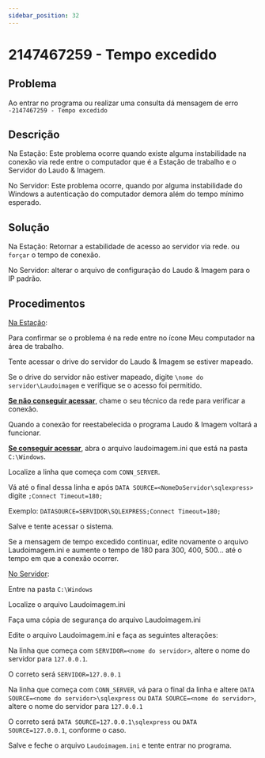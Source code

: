 ```yaml
---
sidebar_position: 32
---
```


# 2147467259 - Tempo excedido

## Problema

Ao entrar no programa ou realizar uma consulta dá mensagem de
erro `-2147467259 - Tempo excedido`

## Descrição

Na Estação: Este problema ocorre quando existe alguma
instabilidade na conexão via rede entre o computador que é a
Estação de trabalho e o Servidor do Laudo & Imagem.

No Servidor: Este problema ocorre, quando por alguma
instabilidade do Windows a autenticação do computador demora
além do tempo mínimo esperado.

## Solução

Na Estação: Retornar a estabilidade de acesso ao servidor via
rede. ou `forçar` o tempo de conexão.

No Servidor: alterar o arquivo de configuração do Laudo & Imagem
para o IP padrão.

## Procedimentos

<u>Na Estação</u>:

Para confirmar se o problema é na rede entre no ícone Meu
computador na área de trabalho.

Tente acessar o drive do servidor do Laudo & Imagem se estiver
mapeado.

Se o drive do servidor não estiver mapeado, digite `\nome do
servidor\Laudoimagem` e verifique se o acesso foi permitido.

**<u>Se não conseguir acessar</u>**, chame o seu técnico
da rede para verificar a conexão.

Quando a conexão for reestabelecida o programa Laudo & Imagem
voltará a funcionar.

**<u>Se conseguir acessar</u>**, abra o arquivo
laudoimagem.ini que está na pasta `C:\Windows`.

Localize a linha que começa com `CONN_SERVER`.

Vá até o final dessa linha e após `DATA
SOURCE=<NomeDoServidor\sqlexpress>` digite `;Connect
Timeout=180;`

Exemplo: `DATASOURCE=SERVIDOR\SQLEXPRESS;Connect Timeout=180;`

Salve e tente acessar o sistema.

Se a mensagem de tempo excedido continuar, edite novamente o
arquivo Laudoimagem.ini e aumente o tempo de 180 para 300, 400,
500... até o tempo em que a conexão ocorrer.

<u>No Servidor</u>:

Entre na pasta `C:\Windows`

Localize o arquivo Laudoimagem.ini

Faça uma cópia de segurança do arquivo Laudoimagem.ini

Edite o arquivo Laudoimagem.ini e faça as seguintes alterações:

Na linha que começa com `SERVIDOR=<nome do servidor>`, altere o
nome do servidor para `127.0.0.1`.

O correto será `SERVIDOR=127.0.0.1`

Na linha que começa com `CONN_SERVER`, vá para o final da linha e
altere `DATA SOURCE=<nome do servidor>\sqlexpress` ou `DATA
SOURCE=<nome do servidor>`, altere o nome do servidor para
`127.0.0.1`

O correto será `DATA SOURCE=127.0.0.1\sqlexpress` ou `DATA
SOURCE=127.0.0.1`, conforme o caso.

Salve e feche o arquivo `Laudoimagem.ini` e tente entrar no
programa.
